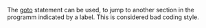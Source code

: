The [goto](https://www.php.net/manual/en/control-structures.goto.php) statement can be used, to jump to another section in the programm indicated by a label. This is considered bad coding style.
